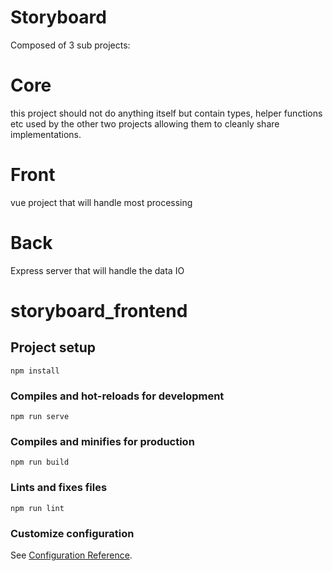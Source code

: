 # Storyboard

Composed of 3 sub projects:

# Core
this project should not do anything itself but contain types, helper functions etc used by the other two projects allowing them to cleanly share implementations.

# Front
vue project that will handle most processing

# Back
Express server that will handle the data IO

# storyboard_frontend

## Project setup
```
npm install
```

### Compiles and hot-reloads for development
```
npm run serve
```

### Compiles and minifies for production
```
npm run build
```

### Lints and fixes files
```
npm run lint
```

### Customize configuration
See [Configuration Reference](https://cli.vuejs.org/config/).
